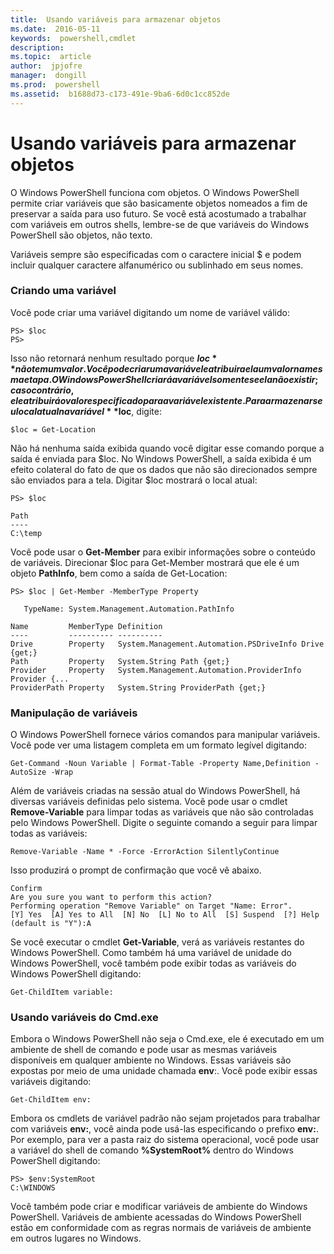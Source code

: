 ```yaml
---
title:  Usando variáveis para armazenar objetos
ms.date:  2016-05-11
keywords:  powershell,cmdlet
description:  
ms.topic:  article
author:  jpjofre
manager:  dongill
ms.prod:  powershell
ms.assetid:  b1688d73-c173-491e-9ba6-6d0c1cc852de
---
```


# Usando variáveis para armazenar objetos
O Windows PowerShell funciona com objetos. O Windows PowerShell permite criar variáveis que são basicamente objetos nomeados a fim de preservar a saída para uso futuro. Se você está acostumado a trabalhar com variáveis em outros shells, lembre-se de que variáveis do Windows PowerShell são objetos, não texto.

Variáveis sempre são especificadas com o caractere inicial $ e podem incluir qualquer caractere alfanumérico ou sublinhado em seus nomes.

### Criando uma variável
Você pode criar uma variável digitando um nome de variável válido:

```
PS> $loc
PS>
```

Isso não retornará nenhum resultado porque **$loc** não tem um valor. Você pode criar uma variável e atribuir a ela um valor na mesma etapa. O Windows PowerShell criará a variável somente se ela não existir; caso contrário, ele atribuirá o valor especificado para a variável existente. Para armazenar seu local atual na variável **$loc**, digite:

```
$loc = Get-Location
```

Não há nenhuma saída exibida quando você digitar esse comando porque a saída é enviada para $loc. No Windows PowerShell, a saída exibida é um efeito colateral do fato de que os dados que não são direcionados sempre são enviados para a tela. Digitar $loc mostrará o local atual:

```
PS> $loc

Path
----
C:\temp
```

Você pode usar o **Get-Member** para exibir informações sobre o conteúdo de variáveis. Direcionar $loc para Get-Member mostrará que ele é um objeto **PathInfo**, bem como a saída de Get-Location:

```
PS> $loc | Get-Member -MemberType Property

   TypeName: System.Management.Automation.PathInfo

Name         MemberType Definition
----         ---------- ----------
Drive        Property   System.Management.Automation.PSDriveInfo Drive {get;}
Path         Property   System.String Path {get;}
Provider     Property   System.Management.Automation.ProviderInfo Provider {...
ProviderPath Property   System.String ProviderPath {get;}
```

### Manipulação de variáveis
O Windows PowerShell fornece vários comandos para manipular variáveis. Você pode ver uma listagem completa em um formato legível digitando:

```
Get-Command -Noun Variable | Format-Table -Property Name,Definition -AutoSize -Wrap
```

Além de variáveis criadas na sessão atual do Windows PowerShell, há diversas variáveis definidas pelo sistema. Você pode usar o cmdlet **Remove-Variable** para limpar todas as variáveis que não são controladas pelo Windows PowerShell. Digite o seguinte comando a seguir para limpar todas as variáveis:

```
Remove-Variable -Name * -Force -ErrorAction SilentlyContinue
```

Isso produzirá o prompt de confirmação que você vê abaixo.

```
Confirm
Are you sure you want to perform this action?
Performing operation "Remove Variable" on Target "Name: Error".
[Y] Yes  [A] Yes to All  [N] No  [L] No to All  [S] Suspend  [?] Help
(default is "Y"):A
```

Se você executar o cmdlet **Get-Variable**, verá as variáveis restantes do Windows PowerShell. Como também há uma variável de unidade do Windows PowerShell, você também pode exibir todas as variáveis do Windows PowerShell digitando:

```
Get-ChildItem variable:
```

### Usando variáveis do Cmd.exe
Embora o Windows PowerShell não seja o Cmd.exe, ele é executado em um ambiente de shell de comando e pode usar as mesmas variáveis disponíveis em qualquer ambiente no Windows. Essas variáveis são expostas por meio de uma unidade chamada **env**:. Você pode exibir essas variáveis digitando:

```
Get-ChildItem env:
```

Embora os cmdlets de variável padrão não sejam projetados para trabalhar com variáveis **env:**, você ainda pode usá-las especificando o prefixo **env:**. Por exemplo, para ver a pasta raiz do sistema operacional, você pode usar a variável do shell de comando **%SystemRoot%** dentro do Windows PowerShell digitando:

```
PS> $env:SystemRoot
C:\WINDOWS
```

Você também pode criar e modificar variáveis de ambiente do Windows PowerShell. Variáveis de ambiente acessadas do Windows PowerShell estão em conformidade com as regras normais de variáveis de ambiente em outros lugares no Windows.



<!--HONumber=May16_HO2-->


